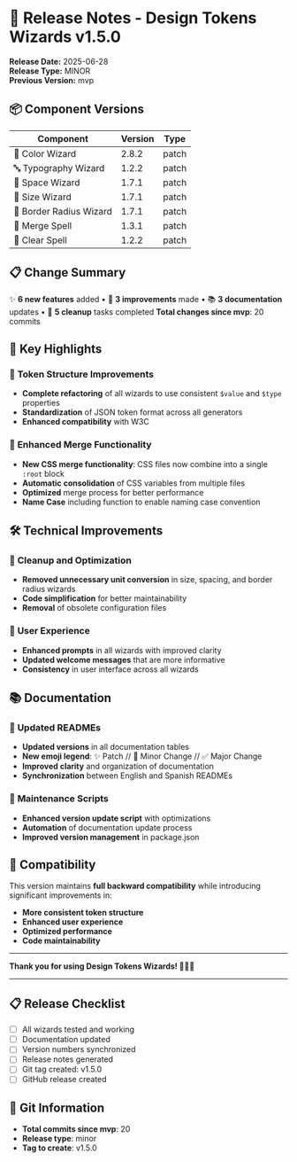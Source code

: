 # 🎉 Release Notes - Design Tokens Wizards v1.5.0

**Release Date:** 2025-06-28  
**Release Type:** MINOR  
**Previous Version:** mvp

## 📦 **Component Versions**

| Component               | Version | Type  |
| ----------------------- | ------- | ----- |
| 🎨 Color Wizard         | 2.8.2   | patch |
| 🔤 Typography Wizard    | 1.2.2   | patch |
| 🔳 Space Wizard         | 1.7.1   | patch |
| 📏 Size Wizard          | 1.7.1   | patch |
| 🔲 Border Radius Wizard | 1.7.1   | patch |
| 🔄 Merge Spell          | 1.3.1   | patch |
| 🧹 Clear Spell          | 1.2.2   | patch |

## 📋 **Change Summary**

✨ **6 new features** added • 🔧 **3 improvements** made • 📚 **3 documentation** updates • 🧹 **5 cleanup** tasks completed
**Total changes since mvp**: 20 commits

## 🎯 **Key Highlights**

### 🔧 **Token Structure Improvements**

- **Complete refactoring** of all wizards to use consistent `$value` and `$type` properties
- **Standardization** of JSON token format across all generators
- **Enhanced compatibility** with W3C

### 🔮 **Enhanced Merge Functionality**

- **New CSS merge functionality**: CSS files now combine into a single `:root` block
- **Automatic consolidation** of CSS variables from multiple files
- **Optimized** merge process for better performance
- **Name Case** including function to enable naming case convention

## 🛠️ **Technical Improvements**

### 🧹 **Cleanup and Optimization**

- **Removed unnecessary unit conversion** in size, spacing, and border radius wizards
- **Code simplification** for better maintainability
- **Removal** of obsolete configuration files

### 📝 **User Experience**

- **Enhanced prompts** in all wizards with improved clarity
- **Updated welcome messages** that are more informative
- **Consistency** in user interface across all wizards

## 📚 **Documentation**

### 📖 **Updated READMEs**

- **Updated versions** in all documentation tables
- **New emoji legend**: ✨ Patch // 🌟 Minor Change // ✅ Major Change
- **Improved clarity** and organization of documentation
- **Synchronization** between English and Spanish READMEs

### 🔧 **Maintenance Scripts**

- **Enhanced version update script** with optimizations
- **Automation** of documentation update process
- **Improved version management** in package.json

## 🚀 **Compatibility**

This version maintains **full backward compatibility** while introducing significant improvements in:

- **More consistent token structure**
- **Enhanced user experience**
- **Optimized performance**
- **Code maintainability**

---

**Thank you for using Design Tokens Wizards! 🧙‍♂️✨**

---

## 📋 **Release Checklist**

- [ ] All wizards tested and working
- [ ] Documentation updated
- [ ] Version numbers synchronized
- [ ] Release notes generated
- [ ] Git tag created: v1.5.0
- [ ] GitHub release created

## 🔗 **Git Information**

- **Total commits since mvp**: 20
- **Release type**: minor
- **Tag to create**: v1.5.0
